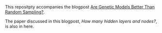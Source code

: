 This repositpty accompanies the blogpost [Are Genetic Models Better Than Random Sampling?](https://medium.com/@shakedzy/are-genetic-models-better-than-random-sampling-8c678002d392).

The paper discussed in this blogpost, _How many hidden layers and nodes?_, is also in here.
